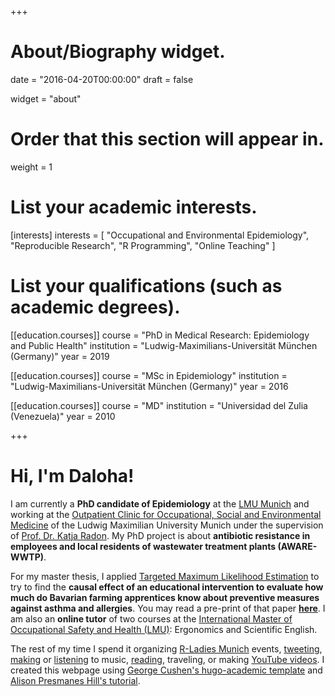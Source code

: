 +++
# About/Biography widget.

date = "2016-04-20T00:00:00"
draft = false

widget = "about"

# Order that this section will appear in.
weight = 1

# List your academic interests.
[interests]
  interests = [
    "Occupational and Environmental Epidemiology",
    "Reproducible Research",
    "R Programming",
    "Online Teaching"
  ]

# List your qualifications (such as academic degrees).
[[education.courses]]
  course = "PhD in Medical Research: Epidemiology and Public Health"
  institution = "Ludwig-Maximilians-Universität München (Germany)"
  year = 2019

[[education.courses]]
  course = "MSc in Epidemiology"
  institution = "Ludwig-Maximilians-Universität München (Germany)"
  year = 2016

[[education.courses]]
  course = "MD"
  institution = "Universidad del Zulia (Venezuela)"
  year = 2010
 
+++

# Hi, I'm Daloha!

I am currently a **PhD candidate of Epidemiology** at the [LMU Munich](http://www.en.uni-muenchen.de/index.html) and working at the [Outpatient Clinic for Occupational, Social and Environmental Medicine](http://www.klinikum.uni-muenchen.de/Institut-und-Poliklinik-fuer-Arbeits-Sozial-und-Umweltmedizin/en/index.html) of the Ludwig Maximilian University Munich under the supervision of [Prof. Dr. Katja Radon](http://www.klinikum.uni-muenchen.de/Institut-und-Poliklinik-fuer-Arbeits-Sozial-und-Umweltmedizin/de/forschung/arbeitsgruppen/Prof__Radon/ueber-uns/mitarbeiter/radon/index.html). My PhD project is about **antibiotic resistance in employees and local residents of wastewater treatment plants (AWARE-WWTP)**.

For my master thesis, I applied [Targeted Maximum Likelihood Estimation](http://biostats.bepress.com/ucbbiostat/paper252/) to try to find the **causal effect of an educational intervention to evaluate how much do Bavarian farming apprentices know about preventive measures against asthma and allergies**. You may read a pre-print of that paper **[here](https://zenodo.org/record/376116)**. I am also an **online tutor** of two courses at the [International Master of Occupational Safety and Health (LMU)](http://www.en.m-osh.med.uni-muenchen.de/index.html): Ergonomics and Scientific English. 

The rest of my time I spend it organizing [R-Ladies Munich](https://www.meetup.com/rladies-munich/) events, [tweeting](https://twitter.com/darokun), [making](https://tulipsanddragons.bandcamp.com/) or [listening](https://www.last.fm/user/darokun) to music, [reading](https://www.goodreads.com/user/show/16917378-daloha-rodr-guez-molina), traveling, or making [YouTube videos](https://www.youtube.com/channel/UCdpHrWv_rUqAxf1QmEpQuEA). I created this webpage using [George Cushen's hugo-academic template](https://github.com/gcushen/hugo-academic) and [Alison Presmanes Hill's tutorial](https://apreshill.rbind.io/post/up-and-running-with-blogdown/).

